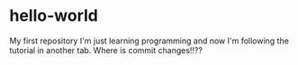 # hello-world
My first repository
I'm just learning programming and now I'm following the tutorial in another tab.
Where is commit changes!!??

